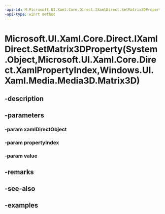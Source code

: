 ```yaml
---
-api-id: M:Microsoft.UI.Xaml.Core.Direct.IXamlDirect.SetMatrix3DProperty(System.Object,Microsoft.UI.Xaml.Core.Direct.XamlPropertyIndex,Windows.UI.Xaml.Media.Media3D.Matrix3D)
-api-type: winrt method
---
```


# Microsoft.UI.Xaml.Core.Direct.IXamlDirect.SetMatrix3DProperty(System.Object,Microsoft.UI.Xaml.Core.Direct.XamlPropertyIndex,Windows.UI.Xaml.Media.Media3D.Matrix3D)

<!--
public void SetMatrix3DProperty (object xamlDirectObject, Microsoft.UI.Xaml.Core.Direct.XamlPropertyIndex propertyIndex, Windows.UI.Xaml.Media.Media3D.Matrix3D value);
-->

## -description

## -parameters

### -param xamlDirectObject

### -param propertyIndex

### -param value

## -remarks

## -see-also

## -examples


